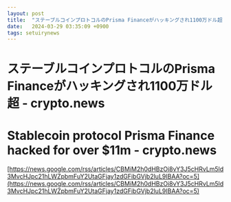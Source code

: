 ```yaml
---
layout: post
title:  "ステーブルコインプロトコルのPrisma Financeがハッキングされ1100万ドル超 - crypto.news"
date:   2024-03-29 03:35:09 +0900
tags: setuirynews 
---
```


# ステーブルコインプロトコルのPrisma Financeがハッキングされ1100万ドル超 - crypto.news



# Stablecoin protocol Prisma Finance hacked for over $11m - crypto.news

[https://news.google.com/rss/articles/CBMiM2h0dHBzOi8vY3J5cHRvLm5ld3MvcHJpc21hLWZpbmFuY2UtaGFjay1zdGFibGVjb2luL9IBAA?oc=5](https://news.google.com/rss/articles/CBMiM2h0dHBzOi8vY3J5cHRvLm5ld3MvcHJpc21hLWZpbmFuY2UtaGFjay1zdGFibGVjb2luL9IBAA?oc=5)

